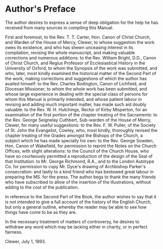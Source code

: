 # Author's Preface

The author desires to express a sense of deep obligation for the help he has received from many sources in compiling this Manual.

First and foremost, to the Rev. T. T. Carter, Hon. Canon of Christ Church, and Warden of the House of Mercy, Clewer, to whose suggestion the work owes its existence, and who has shewn unceasing interest in its compilation, revising the whole manuscript, and making valuable corrections and numerous additions: to the Rev. William Bright, D.D., Canon of Christ Church, and Regius Professor of Ecclesiastical History in the University of Oxford, to whom the Synopsis of the work was submitted, and who, later, most kindly examined the historical matter of the Second Part of the work, making corrections and suggestions of which the author has availed himself: to the Rev. Charles Bodington, Canon of Lichfield, and Diocesan Missioner, to whom the whole work has been submitted, and whose large experience in dealing with the special class of persons for whom this Manual is primarily intended, and whose patient labour in revising and adding much important matter, has made such aid doubly valuable: to the Rev. W. H. Hutchings, Rector of Kirby Misperton, for an examination of the first portion of the chapter treating of the Sacraments: to the Rev. George Seignelay Cuthbert, Sub-warden of the House of Mercy, Clewer, for many useful suggestions: to the Rev. F. W. Puller, of the Society of St. John the Evangelist, Cowley, who, most kindly, thoroughly revised the chapter treating of the Grades amongst the Bishops of the Church, a subject which he has made specially his own: to the Rev. George Sowden, Hon. Canon of Wakefield, for permission to reprint the Notes on the Church Offices, with slight alterations: to the Council of the Church House, who have so courteously permitted a reproduction of the design of the Seal of that Institution: to Mr. George Richmond, R.A., and to the London Autotype Co. for permission to copy Mr. Dyce's drawing of Archbishop Parker's consecration: and lastly to a kind friend who has bestowed great labour in preparing the MS. for the press. The author begs to thank the many friends who have subscribed to allow of the insertion of the illustrations, without adding to the cost of the publication.

In reference to the Second Part of the Book, the author wishes to say that it is not intended to give a full account of the history of the English Church, but only a general outline, whereby the reader may be able to see how things have come to be as they are.

In the necessary treatment of matters of controversy, he desires to withdraw any word which may be lacking either in charity, or in perfect fairness.

Clewer, July 1, 1893.
